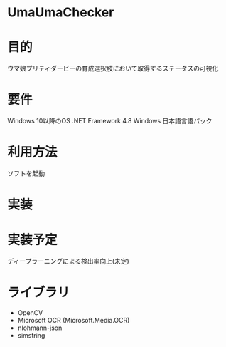 # UmaUmaChecker  
# 目的
ウマ娘プリティダービーの育成選択肢において取得するステータスの可視化

# 要件
Windows 10以降のOS
.NET Framework 4.8
Windows 日本語言語パック

# 利用方法
ソフトを起動

# 実装

# 実装予定
ディープラーニングによる検出率向上(未定)

# ライブラリ
- OpenCV
- Microsoft OCR (Microsoft.Media.OCR)
- nlohmann-json
- simstring
